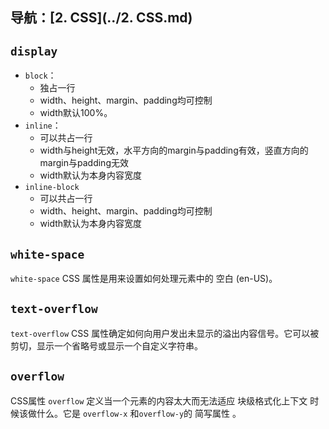 ## 导航：[2. CSS](../2. CSS.md)

## `display`

-   `block`：
    -   独占一行
    -   width、height、margin、padding均可控制
    -   width默认100%。
-   `inline`：
    -   可以共占一行
    -   width与height无效，水平方向的margin与padding有效，竖直方向的margin与padding无效
    -   width默认为本身内容宽度
-   `inline-block`
    -   可以共占一行
    -   width、height、margin、padding均可控制
    -   width默认为本身内容宽度

## `white-space`

`white-space` CSS 属性是用来设置如何处理元素中的 空白 (en-US)。

## `text-overflow`

`text-overflow` CSS 属性确定如何向用户发出未显示的溢出内容信号。它可以被剪切，显示一个省略号或显示一个自定义字符串。

## `overflow`

CSS属性 `overflow` 定义当一个元素的内容太大而无法适应 块级格式化上下文 时候该做什么。它是 `overflow-x` 和`overflow-y`的 简写属性 。